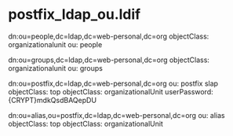 # postfix_ldap_ou.ldif
dn:ou=people,dc=ldap,dc=web-personal,dc=org
objectClass: organizationalunit
ou: people

dn:ou=groups,dc=ldap,dc=web-personal,dc=org
objectClass: organizationalunit
ou: groups

dn:ou=postfix,dc=ldap,dc=web-personal,dc=org
ou: postfix
slap    objectClass: top
objectClass: organizationalUnit
userPassword:{CRYPT}mdkQsdBAQepDU

dn:ou=alias,ou=postfix,dc=ldap,dc=web-personal,dc=org
ou: alias
objectClass: top
objectClass: organizationalUnit
